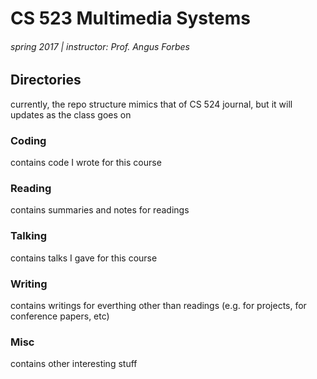 # CS 523 Multimedia Systems
###### spring 2017 | instructor: Prof. Angus Forbes

## Directories
currently, the repo structure mimics that of CS 524 journal, but it will updates as the class goes on

### Coding
contains code I wrote for this course

### Reading
contains summaries and notes for readings

### Talking
contains talks I gave for this course

### Writing
contains writings for everthing other than readings (e.g. for projects, for conference papers, etc)

### Misc
contains other interesting stuff
